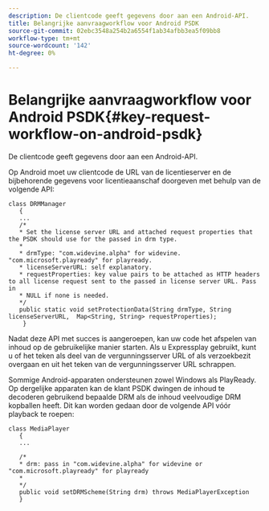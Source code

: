 ```yaml
---
description: De clientcode geeft gegevens door aan een Android-API.
title: Belangrijke aanvraagworkflow voor Android PSDK
source-git-commit: 02ebc3548a254b2a6554f1ab34afbb3ea5f09bb8
workflow-type: tm+mt
source-wordcount: '142'
ht-degree: 0%

---
```


# Belangrijke aanvraagworkflow voor Android PSDK{#key-request-workflow-on-android-psdk}

De clientcode geeft gegevens door aan een Android-API.

Op Android moet uw clientcode de URL van de licentieserver en de bijbehorende gegevens voor licentieaanschaf doorgeven met behulp van de volgende API:

```
class DRMManager 
   { 
   ... 
   /* 
   * Set the license server URL and attached request properties that the PSDK should use for the passed in drm type.  
   * 
   * drmType: "com.widevine.alpha" for widevine. "com.microsoft.playready" for playready. 
   * licenseServerURL: self explanatory.  
   * requestProperties: key value pairs to be attached as HTTP headers to all license request sent to the passed in license server URL. Pass in 
   * NULL if none is needed.  
   */ 
   public static void setProtectionData(String drmType, String licenseServerURL,  Map<String, String> requestProperties); 
    }
```

Nadat deze API met succes is aangeroepen, kan uw code het afspelen van inhoud op de gebruikelijke manier starten. Als u Expressplay gebruikt, kunt u of het teken als deel van de vergunningsserver URL of als verzoekbezit overgaan en uit het teken van de vergunningsserver URL schrappen.

Sommige Android-apparaten ondersteunen zowel Windows als PlayReady. Op dergelijke apparaten kan de klant PSDK dwingen de inhoud te decoderen gebruikend bepaalde DRM als de inhoud veelvoudige DRM kopballen heeft. Dit kan worden gedaan door de volgende API vóór playback te roepen:

```
class MediaPlayer 
   { 
   ... 
    
   /* 
   * drm: pass in "com.widevine.alpha" for widevine or "com.microsoft.playready" for playready 
   * 
   */ 
   public void setDRMScheme(String drm) throws MediaPlayerException 
   }
```

